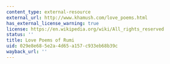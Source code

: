 ```yaml
---
content_type: external-resource
external_url: http://www.khamush.com/love_poems.html
has_external_license_warning: true
license: https://en.wikipedia.org/wiki/All_rights_reserved
status: ''
title: Love Poems of Rumi
uid: 029e8e68-5e2a-4d65-a157-c933eb68b39c
wayback_url: ''
---
```

